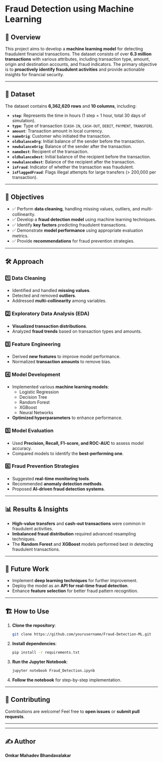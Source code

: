 # Fraud Detection using Machine Learning

## 📌 Overview
This project aims to develop a **machine learning model** for detecting fraudulent financial transactions. The dataset consists of over **6.3 million transactions** with various attributes, including transaction type, amount, origin and destination accounts, and fraud indicators. The primary objective is to **proactively identify fraudulent activities** and provide actionable insights for financial security.

---

## 📂 Dataset
The dataset contains **6,362,620 rows** and **10 columns**, including:

- **`step`**: Represents the time in hours (1 step = 1 hour, total 30 days of simulation).
- **`type`**: Type of transaction (`CASH-IN`, `CASH-OUT`, `DEBIT`, `PAYMENT`, `TRANSFER`).
- **`amount`**: Transaction amount in local currency.
- **`nameOrig`**: Customer who initiated the transaction.
- **`oldbalanceOrg`**: Initial balance of the sender before the transaction.
- **`newbalanceOrig`**: Balance of the sender after the transaction.
- **`nameDest`**: Recipient of the transaction.
- **`oldbalanceDest`**: Initial balance of the recipient before the transaction.
- **`newbalanceDest`**: Balance of the recipient after the transaction.
- **`isFraud`**: Indicator of whether the transaction was fraudulent.
- **`isFlaggedFraud`**: Flags illegal attempts for large transfers (> 200,000 per transaction).

---

## 🎯 Objectives
- ✅ Perform **data cleaning**, handling missing values, outliers, and multi-collinearity.
- ✅ Develop a **fraud detection model** using machine learning techniques.
- ✅ Identify **key factors** predicting fraudulent transactions.
- ✅ Demonstrate **model performance** using appropriate evaluation metrics.
- ✅ Provide **recommendations** for fraud prevention strategies.

---

## 🛠️ Approach
### 1️⃣ Data Cleaning
- Identified and handled **missing values**.
- Detected and removed **outliers**.
- Addressed **multi-collinearity** among variables.

### 2️⃣ Exploratory Data Analysis (EDA)
- **Visualized transaction distributions**.
- Analyzed **fraud trends** based on transaction types and amounts.

### 3️⃣ Feature Engineering
- Derived **new features** to improve model performance.
- Normalized **transaction amounts** to remove bias.

### 4️⃣ Model Development
- Implemented various **machine learning models**:
  - Logistic Regression
  - Decision Tree
  - Random Forest
  - XGBoost
  - Neural Networks
- **Optimized hyperparameters** to enhance performance.

### 5️⃣ Model Evaluation
- Used **Precision, Recall, F1-score, and ROC-AUC** to assess model accuracy.
- Compared models to identify the **best-performing one**.

### 6️⃣ Fraud Prevention Strategies
- Suggested **real-time monitoring tools**.
- Recommended **anomaly detection methods**.
- Proposed **AI-driven fraud detection systems**.

---

## 📊 Results & Insights
- **High-value transfers** and **cash-out transactions** were common in fraudulent activities.
- **Imbalanced fraud distribution** required advanced resampling techniques.
- The **Random Forest** and **XGBoost** models performed best in detecting fraudulent transactions.

---

## 🚀 Future Work
- Implement **deep learning techniques** for further improvement.
- Deploy the model as an **API for real-time fraud detection**.
- Enhance **feature selection** for better fraud pattern recognition.

---

## 🏗️ How to Use
1. **Clone the repository**:
   ```bash
   git clone https://github.com/yourusername/Fraud-Detection-ML.git
   ```
2. **Install dependencies**:
   ```bash
   pip install -r requirements.txt
   ```
3. **Run the Jupyter Notebook**:
   ```bash
   jupyter notebook Fraud_Detection.ipynb
   ```
4. **Follow the notebook** for step-by-step implementation.

---

## 🤝 Contributing
Contributions are welcome! Feel free to **open issues** or **submit pull requests**.

---

---

## ✍️ Author
**Omkar Mahadev Bhandavalakar**

